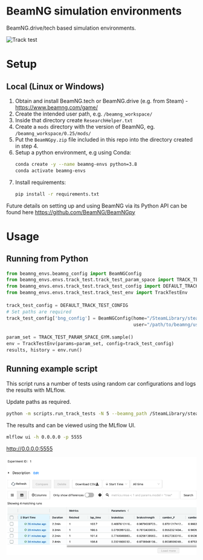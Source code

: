 # BeamNG simulation environments

BeamNG.drive/tech based simulation environments.

![Track test](images/readme_example.gif)

# Setup

## Local (Linux or Windows)

1. Obtain and install BeamNG.tech or BeamNG.drive (e.g. from Steam) - https://www.beamng.com/game/
2. Create the intended user path, e.g. ```/beamng_workspace/```
3. Inside that directory create ```ResearchHelper.txt```
4. Create a ```mods``` directory with the version of BeamNG, eg. ```/beamng_workspace/0.25/mods/```
5. Put the ```BeamNGpy.zip``` file included in this repo into the directory created in step 4.
6. Setup a python environment, e.g using Conda:
   ```bash 
   conda create -y --name beamng-envs python=3.8
   conda activate beamng-envs
   ```
7. Install requirements:
   ```bash
   pip install -r requirements.txt
   ```

Future details on setting up and using BeamNG via its Python API can be found here https://github.com/BeamNG/BeamNGpy

# Usage

## Running from Python

````python
from beamng_envs.beamng_config import BeamNGConfig
from beamng_envs.envs.track_test.track_test_param_space import TRACK_TEST_PARAM_SPACE_GYM
from beamng_envs.envs.track_test.track_test_config import DEFAULT_TRACK_TEST_CONFIG
from beamng_envs.envs.track_test.track_test_env import TrackTestEnv

track_test_config = DEFAULT_TRACK_TEST_CONFIG
# Set paths are required
track_test_config['bng_config'] = BeamNGConfig(home="/SteamLibrary/steamapps/common/BeamNG.drive", 
                                               user="/path/to/beamng/user/workspace/from/setup/above")

param_set = TRACK_TEST_PARAM_SPACE_GYM.sample()
env = TrackTestEnv(params=param_set, config=track_test_config)
results, history = env.run()
````

## Running example script
This script runs a number of tests using random car configurations and logs the results with MLflow.

Update paths as required.
```bash
python -m scripts.run_track_tests -N 5 --beamng_path /SteamLibrary/steamapps/common/BeamNG.drive --beamng_user_path /beamng_workspace/
```

The results and can be viewed using the MLflow UI.
```bash
mlflow ui -h 0.0.0.0 -p 5555
```
http://0.0.0.0:5555 

![MLflow UI example](images/mlflow_example.png)
